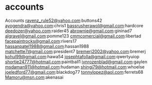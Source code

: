 # accounts
Accounts ravenz_rule52@yahoo.com:buttons42 ayogendra@yahoo.com:chris1 bassrusherawol@gmail.com:hardcore deedozer@yahoo.com:raider45 abrownie@gmail.com:gininad7 algravel@gmail.com:pomme123 cmmcomercial@gmail.com:libertad facepaintrocks@gmail.com:rivers17 hassanpatel1988@gmail.com:hassan1988 matchette7@gmail.com:president7 bremerj2002@yahoo.com:bremerj kohul99@gmail.com:hawa54 josephtafolla@gmail.com:qwertyuiop shortie24777@hotmail.com:paintball1 ivnrozenblad@gmail.com:gaylen msdaman911@hotmail.com:hudaman shingi79@hotmail.com:whoelse joeledford77@gmail.com:blackdog77 tonnylopez@aol.com:ferrets68 Mamoru@msn.com:akenasai
